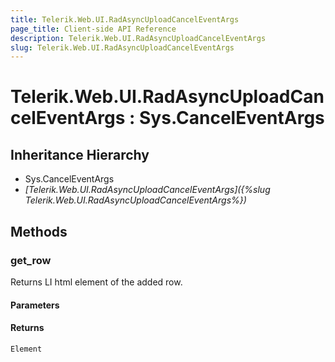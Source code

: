 ```yaml
---
title: Telerik.Web.UI.RadAsyncUploadCancelEventArgs
page_title: Client-side API Reference
description: Telerik.Web.UI.RadAsyncUploadCancelEventArgs
slug: Telerik.Web.UI.RadAsyncUploadCancelEventArgs
---
```


# Telerik.Web.UI.RadAsyncUploadCancelEventArgs : Sys.CancelEventArgs

## Inheritance Hierarchy

* Sys.CancelEventArgs
* *[Telerik.Web.UI.RadAsyncUploadCancelEventArgs]({%slug Telerik.Web.UI.RadAsyncUploadCancelEventArgs%})*


## Methods

### get_row

Returns LI html element of the added row.

#### Parameters

#### Returns

`Element`

